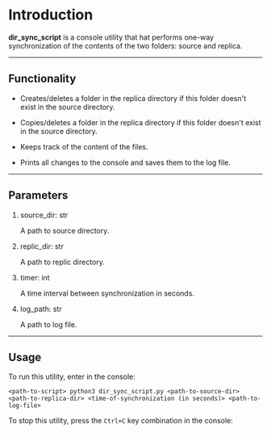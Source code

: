 # Introduction #

__dir_sync_script__ is a console utility that hat performs one-way synchronization of the contents of the two folders: source and replica.
_______________________________________________________________________________________________________________________________________________________________________
## Functionality ##


+ Creates/deletes a folder in the replica directory if this folder doesn't exist in the source directory.


+ Copies/deletes a folder in the replica directory if this folder doesn't exist in the source directory.


+ Keeps track of the content of the files.


+ Prints all changes to the console and saves them to the log file.



____________________________________________________________________________________________________________________________________
## Parameters ##

1) source_dir: str

     A path to source directory.


2)  replic_dir: str

    A path to replic directory.


3)  timer: int

    A time interval between synchronization in seconds.


4)   log_path: str

     A path to log file.

_______________________________________________________________________________________________
## Usage ##

To run this utility, enter in the console:

``<path-to-script> python3 dir_sync_script.py <path-to-source-dir> <path-to-replica-dir> <time-of-synchronization (in seconds)> <path-to-log-file>``

To stop this utility, press the ``Ctrl+C`` key combination in the console:
